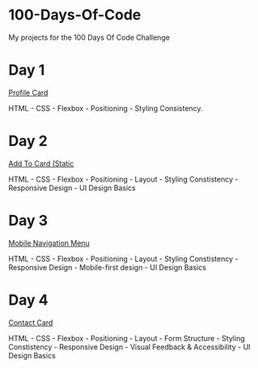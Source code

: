 # 100-Days-Of-Code
My projects for the 100 Days Of Code Challenge

# Day 1

[Profile Card](/1_Profile%20Card/README.md)

HTML - CSS - Flexbox - Positioning - Styling Consistency.  

# Day 2

[Add To Card (Static](/2_Add%20To%20Cart/README.md)

HTML - CSS - Flexbox - Positioning - Layout - Styling Constistency - Responsive Design - UI Design Basics

# Day 3

[Mobile Navigation Menu](/3_Mobile%20Navigation/README.md)

HTML - CSS - Flexbox - Positioning - Layout - Styling Constistency - Responsive Design - Mobile-first design - UI Design Basics

# Day 4

[Contact Card](/4_Contact%20Card/README.md)

HTML - CSS - Flexbox - Positioning - Layout - Form Structure - Styling Constistency - Responsive Design - Visual Feedback & Accessibility - UI Design Basics